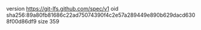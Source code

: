 version https://git-lfs.github.com/spec/v1
oid sha256:89a80fb81686c22ad75074390f4c2e57a289449e890b629dacd6308f00d86df9
size 359
